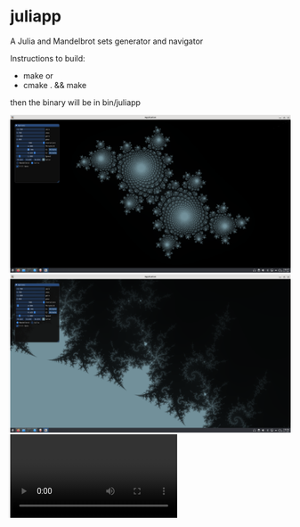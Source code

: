 # juliapp
A Julia and Mandelbrot sets generator and navigator

Instructions to build:
- make
or
- cmake . && make

then the binary will be in bin/juliapp

![alt text](https://github.com/giomatfois62/juliapp/blob/main/julia.png?raw=true)
![alt text](https://github.com/giomatfois62/juliapp/blob/main/mandel.png?raw=true)
![alt text](https://github.com/giomatfois62/juliapp/blob/main/output.webm?raw=true)
